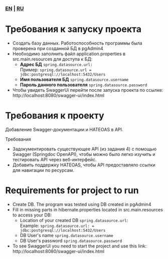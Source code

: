 ### [EN](#EN) | [RU](#RU)

# <a name="RU"></a>Требования к запуску проекта
- Создать базу данных. Работоспособность программы была проверена при созданной БД в pgAdmin4
- Необходимо заполнить файл application.properties в src.main.resources для доступа к БД:
    - **Адрес БД** ```spring.datasource.url:``` \
      Пример: ```spring.datasource.url = jdbc:postgresql://localhost:5432/Users```
    - **Имя пользователя БД** ```spring.datasource.username```
    - **Пароль данного пользователя** ```spring.datasource.password```
- Чтобы увидеть SwaggerUi перейти после запуска проекта по ссылке:  http://localhost:8080/swagger-ui/index.html
# Требования к проекту
Добавление Swagger-документации и HATEOAS в API.

Требования

 - Задокументировать существующее API (из задания 4) с помощью Swagger (Springdoc OpenAPI), 
чтобы можно было легко изучить и тестировать API через веб-интерфейс.
 - Добавить поддержку HATEOAS, чтобы API предоставляло ссылки для навигации по ресурсам.

# <a name="EN"></a>Requirements for project to run
- Create DB. The program was tested using DB created in pgAdmin4
- Fill in missing parts in hibernate.properties located in src.main.resources to access your DB:
    - Location of your created DB ```spring.datasource.url```:\
      Example: ```spring.datasource.url: = jdbc:postgresql://localhost:5432/Users```
    - DB User's name ```spring.datasource.username```
    - DB User's password ```spring.datasource.password ```
- To see SwaggerUI you need to start the project and use this link: http://localhost:8080/swagger-ui/index.html